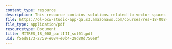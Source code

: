 ```yaml
---
content_type: resource
description: This resource contains solutions related to vector spaces.
file: https://ol-ocw-studio-app-qa.s3.amazonaws.com/courses/res-18-008-calculus-revisited-complex-variables-differential-equations-and-linear-algebra-fall-2011/f56d81732759e084e0b429d80d750e8f_MITRES_18_008_partIII_sol01.pdf
file_type: application/pdf
resourcetype: Document
title: MITRES_18_008_partIII_sol01.pdf
uid: f56d8173-2759-e084-e0b4-29d80d750e8f
---
```

